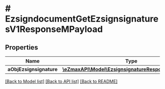 # # EzsigndocumentGetEzsignsignaturesV1ResponseMPayload

## Properties

Name | Type | Description | Notes
------------ | ------------- | ------------- | -------------
**aObjEzsignsignature** | [**\eZmaxAPI\Model\EzsignsignatureResponseCompound[]**](EzsignsignatureResponseCompound.md) |  |

[[Back to Model list]](../../README.md#models) [[Back to API list]](../../README.md#endpoints) [[Back to README]](../../README.md)
